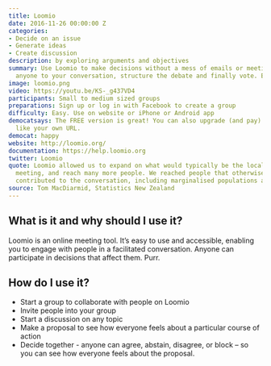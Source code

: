 ```yaml
---
title: Loomio
date: 2016-11-26 00:00:00 Z
categories:
- Decide on an issue
- Generate ideas
- Create discussion
description: by exploring arguments and objectives
summary: Use Loomio to make decisions without a mess of emails or meetings. Invite
  anyone to your conversation, structure the debate and finally vote. Easy right?
image: loomio.png
video: https://youtu.be/KS-_g437VD4
participants: Small to medium sized groups
preparations: Sign up or log in with Facebook to create a group
difficulty: Easy. Use on website or iPhone or Android app
democatsays: The FREE version is great! You can also upgrade (and pay) for more features
  like your own URL.
democat: happy
website: http://loomio.org/
documentation: https://help.loomio.org
twitter: Loomio
quote: Loomio allowed us to expand on what would typically be the local town hall
  meeting, and reach many more people. We reached people that otherwise wouldn't have
  contributed to the conversation, including marginalised populations and youth.
source: Tom MacDiarmid, Statistics New Zealand
---
```


## What is it and why should I use it?

Loomio is an online meeting tool. It’s easy to use and accessible, enabling you to engage with people in a facilitated conversation. Anyone can participate in decisions that affect them. Purr.

## How do I use it?

* Start a group to collaborate with people on Loomio
* Invite people into your group
* Start a discussion on any topic
* Make a proposal to see how everyone feels about a particular course of action
* Decide together - anyone can agree, abstain, disagree, or block – so you can see how everyone feels about the proposal.
